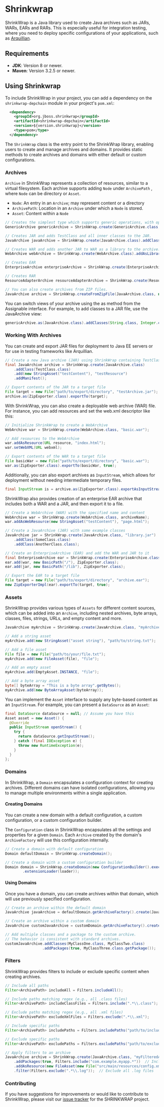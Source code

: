 # Shrinkwrap

ShrinkWrap is a Java library used to create Java archives such as JARs, WARs, EARs and RARs.
This is especially useful for integration testing, where you need to deploy specific configurations of your applications, such as [Arquillian](https://github.com/arquillian).

## Requirements

- **JDK**: Version 8 or newer.
- **Maven**: Version 3.2.5 or newer.

## Using Shrinkwrap

To include ShrinkWrap in your project, you can add a dependency on the `shrinkwrap-depchain` module in your project's `pom.xml`:

```xml
  <dependency>
    <groupId>org.jboss.shrinkwrap</groupId>
    <artifactId>shrinkwrap-depchain</artifactId>
    <version>${version.shrinkwrap}</version>
    <type>pom</type>
  </dependency>
```

The `ShrinkWrap` class is the entry point to the ShrinkWrap library, enabling users to create and manage archives and domains.
It provides static methods to create archives and domains with either default or custom configurations.

### Archives

`Archive` in ShrinkWrap represents a collection of resources, similar to a virtual filesystem.
Each archive supports adding `Node` under `ArchivePath` , where `Node` can be directory or `Asset`.

- `Node`: An entry in an `Archive`; may represent content or a directory
- `ArchivePath`: Location in an `Archive` under which a `Node` is stored.
- `Asset`: Content within a `Node`

```java
// Creates the simplest type which supports generic operations, with optional name.
GenericArchive genericArchive = ShrinkWrap.create(GenericArchive.class,"generic.jar");

// Creates JAR and adds TestClass and all inner classes to the JAR.
JavaArchive javaArchive = ShrinkWrap.create(JavaArchive.class).addClass(TestClass.class);

// Creates WAR and adds another JAR to WAR as a library to the archive.
WebArchive webArchive = ShrinkWrap.create(WebArchive.class).addAsLibrary(javaArchive);

// Creates EAR
EnterpriseArchive enterpriseArchive = ShrinkWrap.create(EnterpriseArchive.class);

// Creates RAR
ResourceAdapterArchive resourceAdapterArchive = ShrinkWrap.create(ResourceAdapterArchive.class);

// You can also create archives from ZIP files.
JavaArchive archive = ShrinkWrap.createFromZipFile(JavaArchive.class, new File("/home/user/Desktop/myPackage.jar"));
```

You can switch views of your archive using the as method from the Assignable interface.
For example, to add classes to a JAR file, use the JavaArchive view:

```java
genericArchive.as(JavaArchive.class).addClasses(String.class, Integer.class);
```

### Working With Archives

You can create and export JAR files for deployment to Java EE servers or for use in testing frameworks like Arquillian.

```java
// Create a new Java archive (JAR) using ShrinkWrap containing TestClass, StringAsset and a default generated MANIFEST.MF.
final JavaArchive archive = ShrinkWrap.create(JavaArchive.class)
    .addClass(TestClass.class)
    .add(new StringAsset("testContent"), "testResource")
    .addManifest();

// Export contents of the JAR to a target file
File target = new File("path/to/export/directory", "testArchive.jar");
archive.as(ZipExporter.class).exportTo(target);
```

With ShrinkWrap, you can also create a deployable web archive (WAR) file.
For instance, you can add resources and set the web.xml descriptor like this:

```java
// Initialize ShrinkWrap to create a WebArchive
WebArchive war = ShrinkWrap.create(WebArchive.class, "basic.war");

// Add resources to the WebArchive
war.addAsResource(URL resource, "index.html");
war.setWebXML(URL webxml);

// Export contents of the WAR to a target file
File basicWar = new File("path/to/export/directory", "basic.war");
war.as(ZipExporter.class).exportTo(basicWar, true);
```

Additionally, you can also export archives as `InputStream`, which allows for deployment without needing intermediate temporary files.
```java
final InputStream is = archive.as(ZipExporter.class).exportAsInputStream();
```

ShrinkWrap also provides creation of an enterprise EAR archive that includes both a WAR and a JAR, and then export it to a file.
```java
// Create a WebArchive (WAR) with the specified name and content
WebArchive war = ShrinkWrap.create(WebArchive.class, archiveName);
war.addAsWebResource(new StringAsset("testContent"), "page.html");

// Create a JavaArchive (JAR) with some example classes
JavaArchive jar = ShrinkWrap.create(JavaArchive.class, "library.jar")
    .addClass(SomeClass.class)
    .addClass(AnotherClass.class);

// Create an EnterpriseArchive (EAR) and add the WAR and JAR to it
final EnterpriseArchive ear = ShrinkWrap.create(EnterpriseArchive.class, subArchiveName);
ear.add(war, new BasicPath("/"), ZipExporter.class);
ear.add(jar, new BasicPath("/lib"), ZipExporter.class);

// Export the EAR to a target file
File target = new File("path/to/export/directory", "archive.ear");
new ZipExporterImpl(ear).exportTo(target, true);
```

### Assets

ShrinkWrap provides various types of `Assets` for different content sources, which can be added into an `Archive`, including nested archives, byte arrays, classes, files, strings, URLs, and empty content and more.

```java
JavaArchive myArchive = ShrinkWrap.create(JavaArchive.class, "myArchive.jar");

// Add a string asset
myArchive.add(new StringAsset("asset string"), "path/to/string.txt");

// Add a file asset
File file = new File("path/to/your/file.txt");
myArchive.add(new FileAsset(file), "file");

// Add an empty asset
myArchive.add(EmptyAsset.INSTANCE, "file");

// Add a byte array asset
byte[] byteArray = "This is a byte array".getBytes();
myArchive.add(new ByteArrayAsset(byteArray));
```

You can implement the `Asset` interface to supply any byte-based content as an `InputStream`.
For example, you can present a `DataSource` as an `Asset`:
```java
final DataSource dataSource = null; // Assume you have this
Asset asset = new Asset() {
  @Override
  public InputStream openStream() {
    try {
      return dataSource.getInputStream();
    } catch (final IOException e) {
      throw new RuntimeException(e);
    }
  }
};
```

### Domains

In ShrinkWrap, a `Domain` encapsulates a configuration context for creating archives.
Different domains can have isolated configurations, allowing you to manage multiple environments within a single application.


#### Creating Domains

You can create a new domain with a default configuration, a custom configuration, or a custom configuration builder.

The `Configuration` class in ShrinkWrap encapsulates all the settings and properties for a given `Domain`.
Each `Archive` created by the domain's `ArchiveFactory` will use this configuration internally.

```java
// Create a domain with default configuration
Domain defaultDomain = ShrinkWrap.createDomain();

// Create a domain with a custom configuration builder
Domain domain = ShrinkWrap.createDomain(new ConfigurationBuilder().executorService(service)
        .extensionLoader(loader));
```

#### Using Domains

Once you have a domain, you can create archives within that domain, which will use previously specified configuration.

```java
// Create an archive within the default domain
JavaArchive javaArchive = defaultDomain.getArchiveFactory().create(JavaArchive.class);

// Create an archive within a custom domain
JavaArchive customJavaArchive = customDomain.getArchiveFactory().create(JavaArchive.class, "customArchive.jar");

// Add multiple classes and a package to the custom archive. 
// The behavior is consistent with standard archives.
customJavaArchive.addClasses(MyClassOne.class, MyClassTwo.class)
                 .addPackages(true, MyClassThree.class.getPackage());
```

### Filters

ShrinkWrap provides filters to include or exclude specific content when creating archives.

```java
// Include all paths
Filter<ArchivePath> includeAll = Filters.includeAll();

// Include paths matching regex (e.g., all .class files)
Filter<ArchivePath> includeClassFiles = Filters.include(".*\\.class");

// Exclude paths matching regex (e.g., all .xml files)
Filter<ArchivePath> excludeXmlFiles = Filters.exclude(".*\\.xml");

// Include specific paths
Filter<ArchivePath> includePaths = Filters.includePaths("path/to/include", "another/path");

// Exclude specific paths
Filter<ArchivePath> excludePaths = Filters.excludePaths("path/to/exclude", "another/path/to/exclude");

// Apply filters to an archive
JavaArchive archive = ShrinkWrap.create(JavaArchive.class, "myFilteredArchive.jar")
    .addPackages(true, Filters.include("com.example.myapp.*"))  // Include specific package
    .addAsResource(new FileAsset(new File("src/main/resources/config.xml")), "config.xml")  // Add specific resource
    .filter(Filters.exclude(".*\\.log"));  // Exclude all .log files
```

### Contributing

If you have suggestions for improvements or would like to contribute to ShrinkWrap, please visit our [issue tracker](https://issues.redhat.com/projects/SHRINKWRAP/issues) for the SHRINKWRAP project.



